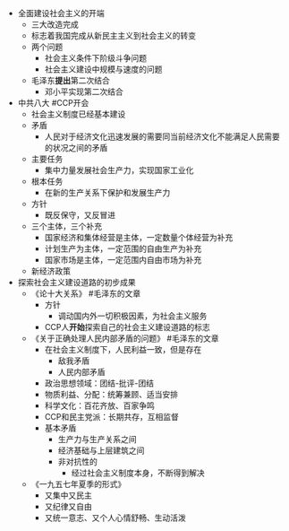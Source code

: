 - 全面建设社会主义的开端
	- 三大改造完成
	- 标志着我国完成从新民主主义到社会主义的转变
	- 两个问题
		- 社会主义条件下阶级斗争问题
		- 社会主义建设中规模与速度的问题
	- 毛泽东**提出**第二次结合
		- 邓小平实现第二次结合
- 中共八大 #CCP开会
	- 社会主义制度已经基本建设
	- 矛盾
		- 人民对于经济文化迅速发展的需要同当前经济文化不能满足人民需要的状况之间的矛盾
	- 主要任务
		- 集中力量发展社会生产力，实现国家工业化
	- 根本任务
		- 在新的生产关系下保护和发展生产力
	- 方针
		- 既反保守，又反冒进
	- 三个主体，三个补充
		- 国家经济和集体经营是主体，一定数量个体经营为补充
		- 计划生产为主体，一定范围的自由生产为补充
		- 国家市场是主体，一定范围内自由市场为补充
	- 新经济政策
- 探索社会主义建设道路的初步成果
	- 《论十大关系》 #毛泽东的文章
		- 方针
			- 调动国内外一切积极因素，为社会主义服务
		- CCP人**开始**探索自己的社会主义建设道路的标志
	- 《关于正确处理人民内部矛盾的问题》 #毛泽东的文章
		- 在社会主义制度下，人民利益一致，但是存在
			- 敌我矛盾
			- 人民内部矛盾
		- 政治思想领域：团结-批评-团结
		- 物质利益、分配：统筹兼顾、适当安排
		- 科学文化：百花齐放、百家争鸣
		- CCP和民主党派：长期共存，互相监督
		- 基本矛盾
			- 生产力与生产关系之间
			- 经济基础与上层建筑之间
			- 非对抗性的
				- 经过社会主义制度本身，不断得到解决
	- 《一九五七年夏季的形式》
		- 又集中又民主
		- 又纪律又自由
		- 又统一意志、又个人心情舒畅、生动活泼